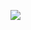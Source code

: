 ![]("https://github.com/mehdi-mirzaie78/Python-Programs/blob/main/Week11-Random-Password/Screenshot.png")
